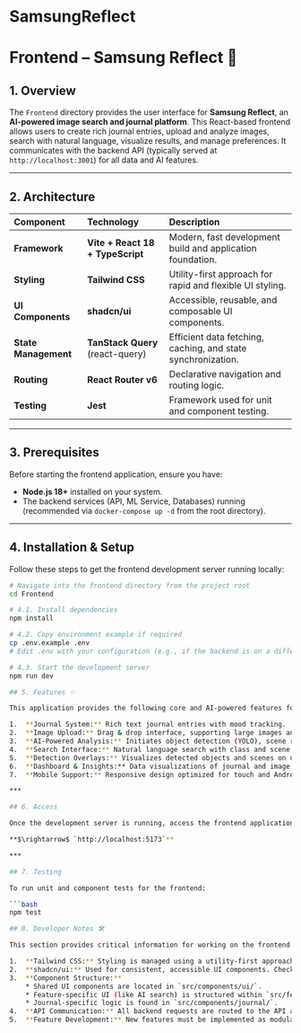 # SamsungReflect
# Frontend – Samsung Reflect 🚀

## 1. Overview

The `Frontend` directory provides the user interface for **Samsung Reflect**, an **AI-powered image search and journal platform**. This React-based frontend allows users to create rich journal entries, upload and analyze images, search with natural language, visualize results, and manage preferences. It communicates with the backend API (typically served at `http://localhost:3001`) for all data and AI features.

***

## 2. Architecture

| Component | Technology | Description |
| :--- | :--- | :--- |
| **Framework** | **Vite + React 18 + TypeScript** | Modern, fast development build and application foundation. |
| **Styling** | **Tailwind CSS** | Utility-first approach for rapid and flexible UI styling. |
| **UI Components** | **shadcn/ui** | Accessible, reusable, and composable UI components. |
| **State Management** | **TanStack Query** (react-query) | Efficient data fetching, caching, and state synchronization. |
| **Routing** | **React Router v6** | Declarative navigation and routing logic. |
| **Testing** | **Jest** | Framework used for unit and component testing. |

***

## 3. Prerequisites

Before starting the frontend application, ensure you have:

* **Node.js 18+** installed on your system.
* The backend services (API, ML Service, Databases) running (recommended via `docker-compose up -d` from the root directory).

***

## 4. Installation & Setup

Follow these steps to get the frontend development server running locally:

```bash
# Navigate into the frontend directory from the project root
cd Frontend

# 4.1. Install dependencies
npm install

# 4.2. Copy environment example if required
cp .env.example .env
# Edit .env with your configuration (e.g., if the backend is on a different port)

# 4.3. Start the development server
npm run dev

## 5. Features ✨

This application provides the following core and AI-powered features for users:

1.  **Journal System:** Rich text journal entries with mood tracking.
2.  **Image Upload:** Drag & drop interface, supporting large images and files.
3.  **AI-Powered Analysis:** Initiates object detection (YOLO), scene recognition (Places365), and CLIP-based semantic search via the backend.
4.  **Search Interface:** Natural language search with class and scene filters, displaying similar/related images.
5.  **Detection Overlays:** Visualizes detected objects and scenes on uploaded images.
6.  **Dashboard & Insights:** Data visualizations of journal and image analytics.
7.  **Mobile Support:** Responsive design optimized for touch and Android WebView.

***

## 6. Access

Once the development server is running, access the frontend application in your web browser at:

**$\rightarrow$ `http://localhost:5173`**

***

## 7. Testing

To run unit and component tests for the frontend:

```bash
npm test

## 8. Developer Notes 🛠️

This section provides critical information for working on the frontend code:

1.  **Tailwind CSS:** Styling is managed using a utility-first approach. All configuration, including custom themes and extensions, is defined in `tailwind.config.js`.
2.  **shadcn/ui:** Used for consistent, accessible UI components. Check their documentation for customization and usage examples.
3.  **Component Structure:**
    * Shared UI components are located in `src/components/ui/`.
    * Feature-specific UI (like AI search) is structured within `src/features/search/`.
    * Journal-specific logic is found in `src/components/journal/`.
4.  **API Communication:** All backend requests are routed to the API at port **`3001`** (check the local `.env` file for any necessary overrides).
5.  **Feature Development:** New features must be implemented as modular, testable units within the `src/features/` directory to maintain separation of concerns.
